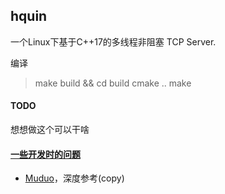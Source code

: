 ## hquin

一个Linux下基于C++17的多线程非阻塞 TCP Server.

编译
> make build && cd build
> cmake ..
> make

#### TODO
想想做这个可以干啥

#### [一些开发时的问题](./doc/developing.md)

- [Muduo](https://github.com/chenshuo/muduo)，深度参考(copy)